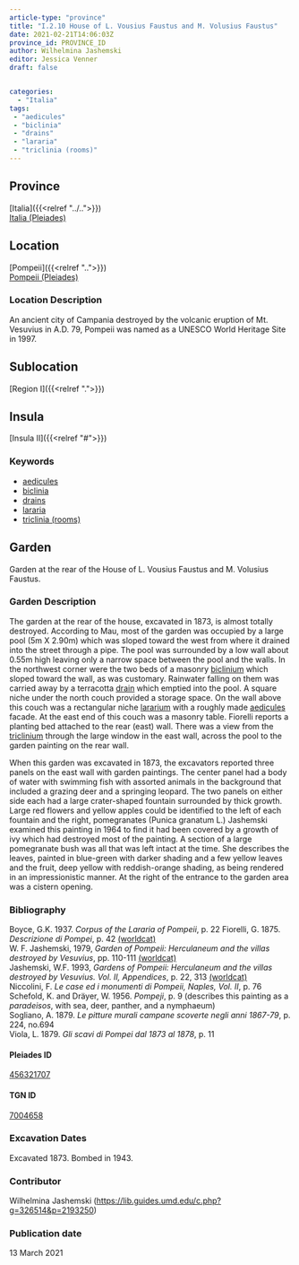 ```yaml
---
article-type: "province"
title: "I.2.10 House of L. Vousius Faustus and M. Volusius Faustus"
date: 2021-02-21T14:06:03Z
province_id: PROVINCE_ID
author: Wilhelmina Jashemski
editor: Jessica Venner
draft: false


categories:
  - "Italia"
tags:
 - "aedicules"
 - "biclinia"
 - "drains"
 - "lararia"
 - "triclinia (rooms)"
---
```


## Province
[Italia]({{<relref "../..">}}) \
[Italia (Pleiades)](https://pleiades.stoa.org/places/1052)

## Location
[Pompeii]({{<relref "..">}}) \
[Pompeii (Pleiades)](https://pleiades.stoa.org/places/433032)


### Location Description
An ancient city of Campania destroyed by the volcanic eruption of Mt. Vesuvius in A.D. 79, Pompeii was named as a UNESCO World Heritage Site in 1997.

## Sublocation
[Region I]({{<relref ".">}})
## Insula
[Insula II]({{<relref "#">}})

### Keywords
- [aedicules](http://vocab.getty.edu/page/aat/300002574)
- [biclinia](http://vocab.getty.edu/page/aat/300170371)
- [drains](http://vocab.getty.edu/page/aat/300052564)
- [lararia](http://vocab.getty.edu/page/aat/300400600)
- [triclinia (rooms)](http://vocab.getty.edu/page/aat/300004359)

## Garden
Garden at the rear of the House of L. Vousius Faustus and M. Volusius Faustus.

### Garden Description
The garden at the rear of the house, excavated in 1873, is almost totally destroyed. According to Mau, most of the garden was occupied by a large pool (5m X 2.90m) which was sloped toward the west from where it drained into the street through a pipe. The pool was surrounded by a low wall about 0.55m high leaving only a narrow space between the pool and the walls. In the northwest corner were the two beds of a masonry [biclinium](http://vocab.getty.edu/page/aat/300170371) which sloped toward the wall, as was customary. Rainwater falling on them was carried away by a terracotta [drain](http://vocab.getty.edu/page/aat/300052564) which emptied into the pool. A square niche under the north couch provided a storage space. On the wall above this couch was a rectangular niche [lararium](http://vocab.getty.edu/page/aat/300400600) with a roughly made [aedicules](http://vocab.getty.edu/page/aat/300002574) facade. At the east end of this couch was a masonry table. Fiorelli reports a planting bed attached to the rear (east) wall. There was a view from the [triclinium](http://vocab.getty.edu/page/aat/300004359) through the large window in the east wall, across the pool to the garden painting on the rear wall.  

When this garden was excavated in 1873, the excavators reported three panels on the east wall with garden paintings. The center panel had a body of water with swimming fish with assorted animals in the background that included a grazing deer and a springing leopard. The two panels on either side each had a large crater-shaped fountain surrounded by thick growth. Large red flowers and yellow apples could be identified to the left of each fountain and the right, pomegranates (Punica granatum L.) Jashemski examined this painting in 1964 to find it had been covered by a growth of ivy which had destroyed most of the painting. A section of a large pomegranate bush was all that was left intact at the time.  She describes the leaves, painted in blue-green with darker shading and a few yellow leaves and the fruit, deep yellow with reddish-orange shading, as being rendered in an impressionistic manner. At the right of the entrance to the garden area was a cistern opening.


### Bibliography

Boyce, G.K. 1937. *Corpus of the Lararia of Pompeii*, p. 22
Fiorelli, G. 1875. *Descrizione di Pompei*, p. 42 [(worldcat)](https://www.worldcat.org/title/descrizione-di-pompei/oclc/9528380)   
W. F. Jashemski, 1979, *Garden of Pompeii: Herculaneum and the villas destroyed by Vesuvius*, pp. 110-111 [(worldcat)](https://www.worldcat.org/title/gardens-of-pompeii-1/oclc/312003872&referer=brief_results)  
Jashemski, W.F. 1993, *Gardens of Pompeii: Herculaneum and the villas destroyed by Vesuvius. Vol. II, Appendices*, p. 22, 313   [(worldcat)](https://www.worldcat.org/title/gardens-of-pompeii-herculaneum-and-the-villas-destroyed-by-vesuvius-volume-2-appendices/oclc/222353569)  
Niccolini, F. *Le case ed i monumenti di Pompeii, Naples, Vol. II*, p. 76   
Schefold, K. and Dräyer, W. 1956. *Pompeji*, p. 9 (describes this painting as a *paradeisos*, with sea, deer, panther, and a nymphaeum)  
Sogliano, A. 1879. *Le pitture murali campane scoverte negli anni 1867-79*, p. 224, no.694  
Viola, L. 1879. *Gli scavi di Pompei dal 1873 al 1878*, p. 11  


<!--#### Periodo ID-->

<!-- [PERIODO_ID](https://pleiades.stoa.org/places/PLEIADES_ID) -->

#### Pleiades ID
[456321707](https://pleiades.stoa.org/places/456321707)

#### TGN ID
[7004658](http://vocab.getty.edu/page/tgn/7004658)

###  Excavation Dates
Excavated 1873. Bombed in 1943.

### Contributor
Wilhelmina Jashemski (https://lib.guides.umd.edu/c.php?g=326514&p=2193250)


### Publication date
13 March 2021

<!-- DATE -->